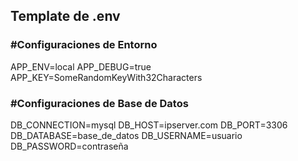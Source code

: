 ## Template de .env

### #Configuraciones de Entorno
APP_ENV=local
APP_DEBUG=true
APP_KEY=SomeRandomKeyWith32Characters

### #Configuraciones de Base de Datos
DB_CONNECTION=mysql
DB_HOST=ipserver.com
DB_PORT=3306
DB_DATABASE=base_de_datos
DB_USERNAME=usuario
DB_PASSWORD=contraseña